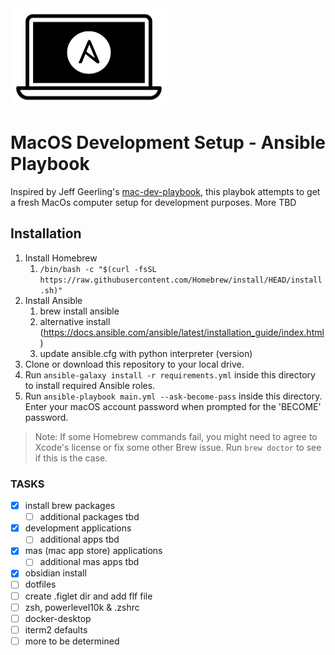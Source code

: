 <img src="https://raw.githubusercontent.com/MacCracken/macos-development-setup/main/files/Mac-Dev-Playbook-Logo.png" width="250" height="156" alt="Mac Dev Playbook Logo" />

# MacOS Development Setup - Ansible Playbook

Inspired by Jeff Geerling's [mac-dev-playbook](https://github.com/geerlingguy/mac-dev-playbook/tree/master), this playbok attempts to get a fresh MacOs computer setup for development purposes. More TBD

## Installation

  1. Install Homebrew
      1. `/bin/bash -c "$(curl -fsSL https://raw.githubusercontent.com/Homebrew/install/HEAD/install.sh)"`
  2. Install Ansible
      1. brew install ansible
      2. alternative install (https://docs.ansible.com/ansible/latest/installation_guide/index.html)
      3. update ansible.cfg with python interpreter (version)
  3. Clone or download this repository to your local drive.
  4. Run `ansible-galaxy install -r requirements.yml` inside this directory to install required Ansible roles.
  5. Run `ansible-playbook main.yml --ask-become-pass` inside this directory. Enter your macOS account password when prompted for the 'BECOME' password.

> Note: If some Homebrew commands fail, you might need to agree to Xcode's license or fix some other Brew issue. Run `brew doctor` to see if this is the case.

### TASKS

- [X] install brew packages
  - [ ] additional packages tbd
- [X] development applications
  - [ ] additional apps tbd
- [X] mas (mac app store) applications
  - [ ] additional mas apps tbd
- [X] obsidian install
- [ ] dotfiles
- [ ] create .figlet dir and add flf file
- [ ] zsh, powerlevel10k & .zshrc
- [ ] docker-desktop
- [ ] iterm2 defaults
- [ ] more to be determined

